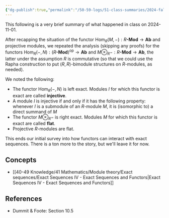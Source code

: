 ```yaml
---
{"dg-publish":true,"permalink":"/50-59-logs/51-class-summaries/2024-fall/math-561/2024-11/2024-11-01/","updated":"2024-11-01T08:58:04-07:00"}
---
```


This following is a very brief summary of what happened in class on 2024-11-01.

After recapping the situation of the functor $\operatorname{Hom}_R(M,-):R\textbf{-Mod}\to \textbf{Ab}$ and projective modules, we repeated the analysis (skipping any proofs) for the functors $\operatorname{Hom}_R(-,N):(R\textbf{-Mod})^{\text{op}}\to \textbf{Ab}$ and $M\otimes_R -:R\textbf{-Mod}\to \textbf{Ab}$, the latter under the assumption $R$ is commutative (so that we could use the Rapha construction to put $(R,R)$-bimodule structures on $R$-modules, as needed).

We noted the following:
- The functor $\operatorname{Hom}_R(-,N)$ is left exact. Modules $I$ for which this functor is exact are called **injective**.
- A module $I$ is injective if and only if it has the following property: whenever $I$ is a submodule of an $R$-module $M$, it is (isomorphic to) a direct summand of $M$
- The functor $M\otimes_R -$ is right exact. Modules $M$ for which this functor is exact are called **flat**.
- Projective $R$-modules are flat.

This ends our initial survey into how functors can interact with exact sequences. There is a ton more to the story, but we'll leave it for now.
## Concepts

- [[40-49 Knowledge/41 Mathematics/Module theory/Exact sequences/Exact Sequences IV - Exact Sequences and Functors\|Exact Sequences IV - Exact Sequences and Functors]]

## References

- Dummit & Foote: Section 10.5